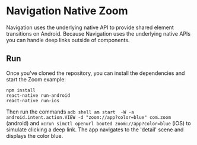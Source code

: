 # Navigation Native Zoom
Navigation uses the underlying native API to provide shared element transitions on Android.
Because Navigation uses the underlying native APIs you can handle deep links outside of components.

## Run
Once you've cloned the repository, you can install the dependencies and start the Zoom example:

    npm install
    react-native run-android
    react-native run-ios

Then run the commands `adb shell am start  -W -a android.intent.action.VIEW -d "zoom://app?color=blue" com.zoom` (android) and `xcrun simctl openurl booted zoom://app?color=blue` (iOS) to simulate clicking a deep link. The app navigates to the 'detail' scene and displays the color blue.

